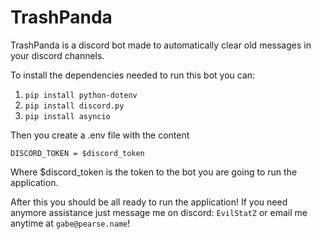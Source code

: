 # TrashPanda
TrashPanda is a discord bot made to automatically clear old messages in your discord channels.

To install the dependencies needed to run this bot you can:

1. `pip install python-dotenv`
2. `pip install discord.py`
3. `pip install asyncio`

Then you create a .env file with the content

```
DISCORD_TOKEN = $discord_token
```

Where $discord_token is the token to the bot you are going to run the application.

After this you should be all ready to run the application! If you need anymore assistance just message me on discord: `EvilStatZ` or email me anytime at `gabe@pearse.name`!
